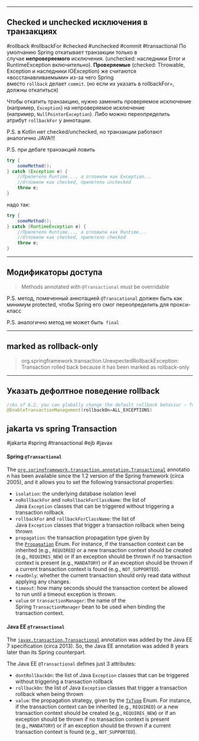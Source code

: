 
----

## Checked и unchecked исключения в транзакциях
#rollback #rollbackFor #checked #unchecked #commit #transactional
По умолчанию Spring откатывает транзакции только в случае **непроверяемого** исключения. (unchecked: наследники Error и RuntimeException включительно).
**Проверяемые** (checked: Throwable, Exception и наследники IOException) же считаются «восстанавливаемыми» из-за чего Spring вместо `rollback` делает `commit`. (но если их указать в rollbackFor=, должны откатиться)

Чтобы откатить транзакцию, нужно заменить проверяемое исключение (например, `Exception`) на непроверяемое исключение (например, `NullPointerException`). Либо можно переопределить атрибут `rollbackFor` у аннотации.



P.S. в Kotlin нет checked/unchecked, но транзакции работают аналогично JAVA!!!


P.S. при дебаге транзакций ловить  
```java
try {
	someMethod();
} catch (Exception e) {
	//Прилетело Runtime..., а отловили как Exception...
	//Отловили как checked, прилетело unchecked
	throw e;
}
```
надо так:
```java
try {
	someMethod();
} catch (RuntimeException e) {
	//Прилетело Runtime..., а отловили как Runtime...
	//Отловили как checked, прилетело checked
	throw e;
}
```

---

## Модификаторы доступа

> Methods annotated with `@Transactional` must be overridable

P.S. метод, помеченный аннотацией `@Transcational` должен быть как минимум protected, чтобы Spring его смог переопределить для прокси-класс

P.S. аналогично метод не может быть` final`

---

## marked as rollback-only

> org.springframework.transaction.UnexpectedRollbackException: Transaction rolled back because it has been marked as rollback-only



---

## Указать дефолтное поведение rollback

```java
//As of 6.2, you can globally change the default rollback behavior – for example, through 
@EnableTransactionManagement(rollbackOn=ALL_EXCEPTIONS)
```

## jakarta vs spring Transaction
#jakarta #spring #transactional #ejb #javax
#### Spring `@Transactional`

The [`org.springframework.transaction.annotation.Transactional`](https://docs.spring.io/spring-framework/docs/current/javadoc-api/org/springframework/transaction/annotation/Transactional.html) annotation has been available since the 1.2 version of the Spring framework (circa 2005), and it allows you to set the following transactional properties:

- `isolation`: the underlying database isolation level
- `noRollbackFor` and `noRollbackForClassName`: the list of Java `Exception` classes that can be triggered without triggering a transaction rollback
- `rollbackFor` and `rollbackForClassName`: the list of Java `Exception` classes that trigger a transaction rollback when being thrown
- `propagation`: the transaction propagation type given by the [`Propagation`](https://docs.spring.io/spring-framework/docs/current/javadoc-api/org/springframework/transaction/annotation/Propagation.html) Enum. For instance, if the transaction context can be inherited (e.g., `REQUIRED`) or a new transaction context should be created (e.g., `REQUIRES_NEW`) or if an exception should be thrown if no transaction context is present (e.g., `MANDATORY`) or if an exception should be thrown if a current transaction context is found (e.g., `NOT_SUPPORTED`).
- `readOnly`: whether the current transaction should only read data without applying any changes.
- `timeout`: how many seconds should the transaction context be allowed to run until a timeout exception is thrown.
- `value` or `transactionManager`: the name of the Spring `TransactionManager` bean to be used when binding the transaction context.
#### Java EE `@Transactional`

The [`javax.transaction.Transactional`](https://docs.oracle.com/javaee/7/api/javax/transaction/Transactional.html) annotation was added by the Java EE 7 specification (circa 2013). So, the Java EE annotation was added 8 years later than its Spring counterpart.

The Java EE `@Transactional` defines just 3 attributes:

- `dontRollbackOn`: the list of Java `Exception` classes that can be triggered without triggering a transaction rollback
- `rollbackOn`: the list of Java `Exception` classes that trigger a transaction rollback when being thrown
- `value`: the propagation strategy, given by the [`TxType`](https://docs.oracle.com/javaee/7/api/javax/transaction/Transactional.TxType.html) Enum. For instance, if the transaction context can be inherited (e.g., `REQUIRED`) or a new transaction context should be created (e.g., `REQUIRES_NEW`) or if an exception should be thrown if no transaction context is present (e.g., `MANDATORY`) or if an exception should be thrown if a current transaction context is found (e.g., `NOT_SUPPORTED`).
